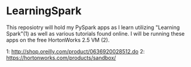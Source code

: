 # LearningSpark
This reposiotry will hold my PySpark apps as I learn utilizing "Learning Spark"(1) as well as various tutorials found online. I will be running these apps on the free HortonWorks 2.5 VM (2).

1: http://shop.oreilly.com/product/0636920028512.do
2: https://hortonworks.com/products/sandbox/
